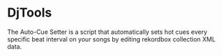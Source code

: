 # DjTools
The Auto-Cue Setter is a script that automatically sets hot cues every specific beat interval on your songs by editing rekordbox collection XML data.

